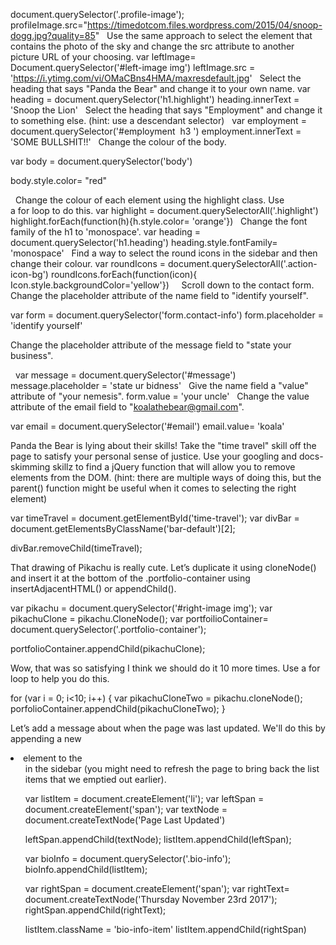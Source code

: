 document.querySelector('.profile-image');
profileImage.src="https://timedotcom.files.wordpress.com/2015/04/snoop-dogg.jpg?quality=85"
 
Use the same approach to select the element that contains the photo of the sky and change the src attribute to another picture URL of your choosing.
var leftImage= Document.querySelector('#left-image img')
leftImage.src = 'https://i.ytimg.com/vi/OMaCBns4HMA/maxresdefault.jpg'
 
Select the heading that says "Panda the Bear" and change it to your own name.
var heading = document.querySelector('h1.highlight')
heading.innerText = 'Snoop the Lion'
 
Select the heading that says "Employment" and change it to something else. (hint: use a descendant selector)
 
var employment = document.querySelector('#employment  h3 ')
employment.innerText = 'SOME BULLSHIT!!'
 
Change the colour of the body.

var body = document.querySelector('body')

body.style.color= "red"

 
Change the colour of each element using the highlight class. Use a for loop to do this.
var highlight = document.querySelectorAll('.highlight')
highlight.forEach(function(h){h.style.color= 'orange'})
 
Change the font family of the h1 to 'monospace'.
var heading = document.querySelector('h1.heading')
heading.style.fontFamily= 'monospace'
 
Find a way to select the round icons in the sidebar and then change their colour.
var roundIcons = document.querySelectorAll('.action-icon-bg')
roundIcons.forEach(function(icon){
Icon.style.backgroundColor='yellow'})
 
 
Scroll down to the contact form. Change the placeholder attribute of the name field to "identify yourself".

var form = document.querySelector('form.contact-info')
form.placeholder = 'identify yourself'

Change the placeholder attribute of the message field to "state your business".

 
var message = document.querySelector('#message')
message.placeholder = 'state ur bidness'
 
Give the name field a "value" attribute of "your nemesis".
form.value = 'your uncle'
 
Change the value attribute of the email field to "koalathebear@gmail.com".

var email = document.querySelector('#email')
email.value= 'koala'




Panda the Bear is lying about their skills! Take the "time travel" skill off the page to satisfy your personal sense of justice. Use your googling and docs-skimming skillz to find a jQuery function that will allow you to remove elements from the DOM. (hint: there are multiple ways of doing this, but the parent() function might be useful when it comes to selecting the right element)


var timeTravel = document.getElementById('time-travel');
var divBar = document.getElementsByClassName('bar-default')[2];

divBar.removeChild(timeTravel);


That drawing of Pikachu is really cute. Let’s duplicate it using cloneNode() and insert it at the bottom of the .portfolio-container using insertAdjacentHTML() or appendChild().

var pikachu = document.querySelector('#right-image img');
var pikachuClone = pikachu.CloneNode();
var portfoilioContainer= document.querySelector('.portfolio-container');

portfolioContainer.appendChild(pikachuClone);

Wow, that was so satisfying I think we should do it 10 more times. Use a for loop to help you do this.

for (var i = 0; i<10; i++) { var pikachuCloneTwo = pikachu.cloneNode(); porfolioContainer.appendChild(pikachuCloneTwo);
}

Let’s add a message about when the page was last updated. We'll do this by appending a new <li> element to the <ul> in the sidebar (you might need to refresh the page to bring back the list items that we emptied out earlier).

var listItem = document.createElement('li');
var leftSpan = document.createElement('span');
var textNode = document.createTextNode('Page Last Updated')

leftSpan.appendChild(textNode);
listItem.appendChild(leftSpan);

var bioInfo = document.querySelector('.bio-info');
bioInfo.appendChild(listItem);

var rightSpan = document.createElement('span');
var rightText= document.createTextNode('Thursday November 23rd 2017');
rightSpan.appendChild(rightText);

listItem.className = 'bio-info-item'
listItem.appendChild(rightSpan)
